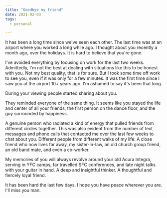 ```yaml
---
title: "Goodbye my friend"
date: 2021-02-03
tags:
  - personal

---
```


It has been a long time since we've seen each other. The last time was at an
airport where you worked a long while ago. I thought about you recently a month
ago, over the holidays. It is hard to believe that you're gone.

<!-- more //-->

I've avoided everything by focusing on work for the last two weeks. Admittedly,
I'm not the best at dealing with situations like this to be honest with you. Not
my best quality, that is for sure. But I took some time off work to see you,
even if it was only for a few minutes. It was the first time since I saw you at
the airport 10+ years ago. I'm ashamed to say it's been that long.

During your viewing people started sharing about you. 

They reminded everyone of the same thing. It seems like you stayed the life and
center of all your friends, the first person on the dance floor, and the guy
surrounded by happiness. 

A genuine person who radiated a kind of energy that pulled friends from
different circles together. This was also evident from the number of text
messages and phone calls that contacted me over the last few weeks to chat about
you. Different people from different walks of my life: A close friend who now
lives far away, my sister-in-law, an old church group friend, an old band mate,
and even a co-worker. 

My memories of you will always revolve around your old Acura Integra, serving in
YFC camps, far travelled SFC conferences, and late night talks with your guitar
in hand. A deep and insightful thinker. A thoughtful and fiercely loyal friend. 

It has been hard the last few days. I hope you have peace wherever you are. I'll
miss you man.

